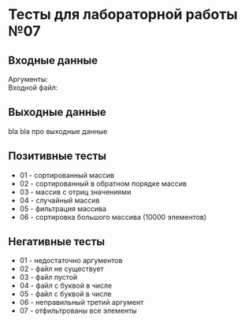 # Тесты для лабораторной работы №07

## Входные данные
Аргументы:   
Входной файл:

## Выходные данные
bla bla про выходные данные

## Позитивные тесты
- 01 - сортированный массив
- 02 - сортированный в обратном порядке массив
- 03 - массив с отриц значениями
- 04 - случайный массив
- 05 - фильтрация массива
- 06 - сортировка большого массива (10000 элементов)

## Негативные тесты
- 01 - недостаточно аргументов
- 02 - файл не существует
- 03 - файл пустой
- 04 - файл c буквой в числе
- 05 - файл c буквой в числе
- 06 - неправильный третий аргумент
- 07 - отфильтрованы все элементы
